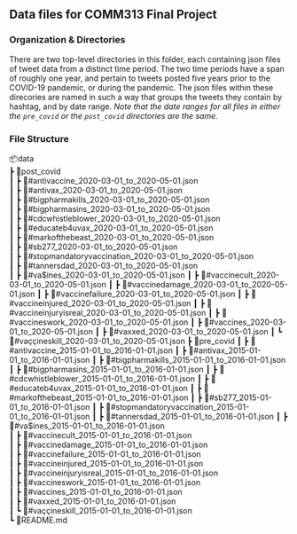 ## Data files for COMM313 Final Project

### Organization & Directories
There are two top-level directories in this folder, each containing json files of tweet data from a distinct time period. The two time periods have a span of roughly one year, and pertain to tweets posted five years prior to the COVID-19 pandemic, or during the pandemic. The json files within these direcories are named in such a way that groups the tweets they contain by hashtag, and by date range. *Note that the date ranges for all files in either the `pre_covid` or the `post_covid` directories are the same.*

### File Structure
📦data  
 ┣ 📂post_covid  
 ┃ ┣ 📜#antivaccine_2020-03-01_to_2020-05-01.json  
 ┃ ┣ 📜#antivax_2020-03-01_to_2020-05-01.json  
 ┃ ┣ 📜#bigpharmakills_2020-03-01_to_2020-05-01.json  
 ┃ ┣ 📜#bigpharmasins_2020-03-01_to_2020-05-01.json  
 ┃ ┣ 📜#cdcwhistleblower_2020-03-01_to_2020-05-01.json  
 ┃ ┣ 📜#educateb4uvax_2020-03-01_to_2020-05-01.json  
 ┃ ┣ 📜#markofthebeast_2020-03-01_to_2020-05-01.json  
 ┃ ┣ 📜#sb277_2020-03-01_to_2020-05-01.json  
 ┃ ┣ 📜#stopmandatoryvaccination_2020-03-01_to_2020-05-01.json  
 ┃ ┣ 📜#tannersdad_2020-03-01_to_2020-05-01.json  
 ┃ ┣ 📜#va$ines_2020-03-01_to_2020-05-01.json  
 ┃ ┣ 📜#vaccinecult_2020-03-01_to_2020-05-01.json  
 ┃ ┣ 📜#vaccinedamage_2020-03-01_to_2020-05-01.json  
 ┃ ┣ 📜#vaccinefailure_2020-03-01_to_2020-05-01.json  
 ┃ ┣ 📜#vaccineinjured_2020-03-01_to_2020-05-01.json  
 ┃ ┣ 📜#vaccineinjuryisreal_2020-03-01_to_2020-05-01.json  
 ┃ ┣ 📜#vaccineswork_2020-03-01_to_2020-05-01.json  
 ┃ ┣ 📜#vaccines_2020-03-01_to_2020-05-01.json  
 ┃ ┣ 📜#vaxxed_2020-03-01_to_2020-05-01.json  
 ┃ ┗ 📜#vaççineskill_2020-03-01_to_2020-05-01.json  
 ┣ 📂pre_covid  
 ┃ ┣ 📜#antivaccine_2015-01-01_to_2016-01-01.json  
 ┃ ┣ 📜#antivax_2015-01-01_to_2016-01-01.json  
 ┃ ┣ 📜#bigpharmakills_2015-01-01_to_2016-01-01.json  
 ┃ ┣ 📜#bigpharmasins_2015-01-01_to_2016-01-01.json  
 ┃ ┣ 📜#cdcwhistleblower_2015-01-01_to_2016-01-01.json  
 ┃ ┣ 📜#educateb4uvax_2015-01-01_to_2016-01-01.json  
 ┃ ┣ 📜#markofthebeast_2015-01-01_to_2016-01-01.json  
 ┃ ┣ 📜#sb277_2015-01-01_to_2016-01-01.json  
 ┃ ┣ 📜#stopmandatoryvaccination_2015-01-01_to_2016-01-01.json  
 ┃ ┣ 📜#tannersdad_2015-01-01_to_2016-01-01.json  
 ┃ ┣ 📜#va$ines_2015-01-01_to_2016-01-01.json  
 ┃ ┣ 📜#vaccinecult_2015-01-01_to_2016-01-01.json  
 ┃ ┣ 📜#vaccinedamage_2015-01-01_to_2016-01-01.json  
 ┃ ┣ 📜#vaccinefailure_2015-01-01_to_2016-01-01.json  
 ┃ ┣ 📜#vaccineinjured_2015-01-01_to_2016-01-01.json  
 ┃ ┣ 📜#vaccineinjuryisreal_2015-01-01_to_2016-01-01.json  
 ┃ ┣ 📜#vaccineswork_2015-01-01_to_2016-01-01.json  
 ┃ ┣ 📜#vaccines_2015-01-01_to_2016-01-01.json  
 ┃ ┣ 📜#vaxxed_2015-01-01_to_2016-01-01.json  
 ┃ ┗ 📜#vaççineskill_2015-01-01_to_2016-01-01.json  
 ┗ 📜README.md  

    
    
